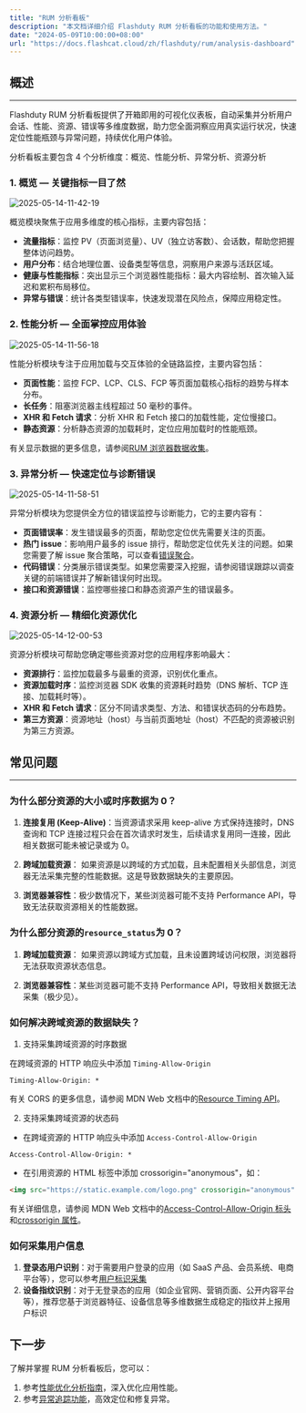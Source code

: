 ```yaml
---
title: "RUM 分析看板"
description: "本文档详细介绍 Flashduty RUM 分析看板的功能和使用方法。"
date: "2024-05-09T10:00:00+08:00"
url: "https://docs.flashcat.cloud/zh/flashduty/rum/analysis-dashboard"
---
```


## 概述

---

Flashduty RUM 分析看板提供了开箱即用的可视化仪表板，自动采集并分析用户会话、性能、资源、错误等多维度数据，助力您全面洞察应用真实运行状况，快速定位性能瓶颈与异常问题，持续优化用户体验。

分析看板主要包含 4 个分析维度：概览、性能分析、异常分析、资源分析

### 1. 概览 — 关键指标一目了然

![2025-05-14-11-42-19](https://docs-cdn.flashcat.cloud/images/png/644c1920abde554209568685cda0ea78.png)

概览模块聚焦于应用多维度的核心指标，主要内容包括：

- **流量指标**：监控 PV（页面浏览量）、UV（独立访客数）、会话数，帮助您把握整体访问趋势。
- **用户分布**：结合地理位置、设备类型等信息，洞察用户来源与活跃区域。
- **健康与性能指标**：突出显示三个浏览器性能指标：最大内容绘制、首次输入延迟和累积布局移位。
- **异常与错误**：统计各类型错误率，快速发现潜在风险点，保障应用稳定性。

### 2. 性能分析 — 全面掌控应用体验

![2025-05-14-11-56-18](https://docs-cdn.flashcat.cloud/images/png/4a996a5bf76addc6776ffb3865832a35.png)

性能分析模块专注于应用加载与交互体验的全链路监控，主要内容包括：

- **页面性能**：监控 FCP、LCP、CLS、FCP 等页面加载核心指标的趋势与样本分布。
- **长任务**：阻塞浏览器主线程超过 50 毫秒的事件。
- **XHR 和 Fetch 请求**：分析 XHR 和 Fetch 接口的加载性能，定位慢接口。
- **静态资源**：分析静态资源的加载耗时，定位应用加载时的性能瓶颈。

有关显示数据的更多信息，请参阅[RUM 浏览器数据收集][04]。

### 3. 异常分析 — 快速定位与诊断错误

![2025-05-14-11-58-51](https://docs-cdn.flashcat.cloud/images/png/0f684c005cecff6e87d84aceb4ceb1ef.png)

异常分析模块为您提供全方位的错误监控与诊断能力，它的主要内容有：

- **页面错误率**：发生错误最多的页面，帮助您定位优先需要关注的页面。
- **热门 issue**：影响用户最多的 issue 排行，帮助您定位优先关注的问题。如果您需要了解 issue 聚合策略，可以查看[错误聚合](/flashduty/zh/2.%20RUM/4.%20异常追踪/5.%20错误聚合.md)。
- **代码错误**：分类展示错误类型。如果您需要深入挖掘，请参阅错误跟踪以调查关键的前端错误并了解新错误何时出现。
- **接口和资源错误**：监控哪些接口和静态资源产生的错误最多。

### 4. 资源分析 — 精细化资源优化

![2025-05-14-12-00-53](https://docs-cdn.flashcat.cloud/images/png/5b0bfbf8b4aec4418e26d0e158b8d80c.png)

资源分析模块可帮助您确定哪些资源对您的应用程序影响最大：

- **资源排行**：监控加载最多与最重的资源，识别优化重点。
- **资源加载时序**：监控浏览器 SDK 收集的资源耗时趋势（DNS 解析、TCP 连接、加载耗时等）。
- **XHR 和 Fetch 请求**：区分不同请求类型、方法、和错误状态码的分布趋势。
- **第三方资源**：资源地址（host）与当前页面地址（host）不匹配的资源被识别为第三方资源。

## 常见问题

---

### 为什么部分资源的大小或时序数据为 0？

1. **连接复用 (Keep-Alive)**：当资源请求采用 keep-alive 方式保持连接时，DNS 查询和 TCP 连接过程只会在首次请求时发生，后续请求复用同一连接，因此相关数据可能未被记录或为 0。

2. **跨域加载资源**： 如果资源是以跨域的方式加载，且未配置相关头部信息，浏览器无法采集完整的性能数据。这是导致数据缺失的主要原因。

3. **浏览器兼容性**：极少数情况下，某些浏览器可能不支持 Performance API，导致无法获取资源相关的性能数据。

### 为什么部分资源的`resource_status`为 0？

1. **跨域加载资源**： 如果资源以跨域方式加载，且未设置跨域访问权限，浏览器将无法获取资源状态信息。

2. **浏览器兼容性**：某些浏览器可能不支持 Performance API，导致相关数据无法采集（极少见）。

### 如何解决跨域资源的数据缺失？

1. 支持采集跨域资源的时序数据

在跨域资源的 HTTP 响应头中添加 `Timing-Allow-Origin`

```
Timing-Allow-Origin: *
```

有关 CORS 的更多信息，请参阅 MDN Web 文档中的[Resource Timing API](https://developer.mozilla.org/zh-CN/docs/Web/API/Performance_API/Resource_timing#cross-origin_timing_information)。

2. 支持采集跨域资源的状态码

- 在跨域资源的 HTTP 响应头中添加 `Access-Control-Allow-Origin`

```
Access-Control-Allow-Origin: *
```

- 在引用资源的 HTML 标签中添加 crossorigin="anonymous"，如：

```html
<img src="https://static.example.com/logo.png" crossorigin="anonymous" />
```

有关详细信息，请参阅 MDN Web 文档中的[Access-Control-Allow-Origin 标头](https://developer.mozilla.org/zh-CN/docs/Web/HTTP/Reference/Headers/Access-Control-Allow-Origin)和[crossorigin 属性](https://developer.mozilla.org/zh-CN/docs/Web/HTML/Reference/Attributes/crossorigin)。

### 如何采集用户信息

1. **登录态用户识别**：对于需要用户登录的应用（如 SaaS 产品、会员系统、电商平台等），您可以参考[用户标识采集][01]
2. **设备指纹识别**：对于无登录态的应用（如企业官网、营销页面、公开内容平台等），推荐您基于浏览器特征、设备信息等多维数据生成稳定的指纹并上报用户标识

## 下一步

了解并掌握 RUM 分析看板后，您可以：

1. 参考[性能优化分析指南][02]，深入优化应用性能。
2. 参考[异常追踪功能][03]，高效定位和修复异常。

[01]: https://docs.flashcat.cloud/zh/flashduty/rum/advanced-configuration
[02]: https://docs.flashcat.cloud/zh/flashduty/rum/performance-analysis
[03]: https://docs.flashcat.cloud/zh/flashduty/rum/error-tracking
[04]: https://docs.flashcat.cloud/zh/flashduty/rum/data-collected
